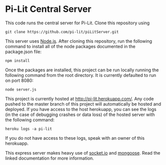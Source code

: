 # Pi-Lit Central Server

This code runs the central server for Pi-Lit. Clone this repository using
```
git clone https://github.com/pi-lit/piLitServer.git
```
This server uses [Node.js](https://nodejs.org/en/). After cloning this repository, run the following command to install all of the node packages documented in the package.json file:

```
npm install
```
Once the packages are installed, this project can be run locally running the following command from the root directory. It is currently defaulted to run on port 8080:
```
node server.js
```
This project is currently hosted at http://pi-lit.herokuapp.com/. Any code pushed to the master branch of this project will automatically be hosted and deployed. If you have access to the host herokuapp, you can see the logs (in the case of debugging crashes or data loss) of the hosted server with the following command:
```
heroku logs -a pi-lit
```
If you do not have access to these logs, speak with an owner of this herokuapp.

This express server makes heavy use of [socket.io](https://socket.io/) and [mongoose](https://mongoosejs.com/). Read the linked documentation for more information.
